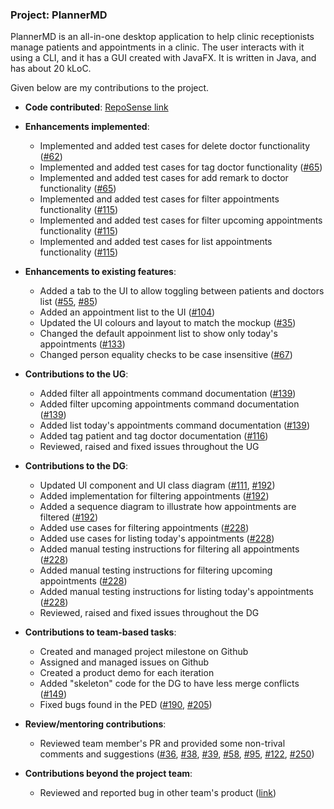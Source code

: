
### Project: PlannerMD

PlannerMD is an all-in-one desktop application to help clinic receptionists manage patients and appointments in a clinic. The user interacts with it using a CLI, and it has a GUI created with JavaFX. It is written in Java, and has about 20 kLoC.

Given below are my contributions to the project.

* **Code contributed**: [RepoSense link](https://nus-cs2103-ay2122s1.github.io/tp-dashboard/?search=&sort=groupTitle&sortWithin=title&timeframe=commit&mergegroup=&groupSelect=groupByRepos&breakdown=true&checkedFileTypes=docs~functional-code~test-code~other&since=2021-09-17&tabOpen=true&tabType=authorship&tabAuthor=Haozeee&tabRepo=AY2122S1-CS2103T-T11-3%2Ftp%5Bmaster%5D&authorshipIsMergeGroup=false&authorshipFileTypes=docs~functional-code~test-code&authorshipIsBinaryFileTypeChecked=false)

* **Enhancements implemented**:
    * Implemented and added test cases for delete doctor functionality ([#62](https://github.com/AY2122S1-CS2103T-T11-3/tp/pull/62))
    * Implemented and added test cases for tag doctor functionality ([#65](https://github.com/AY2122S1-CS2103T-T11-3/tp/pull/65))
    * Implemented and added test cases for add remark to doctor functionality ([#65](https://github.com/AY2122S1-CS2103T-T11-3/tp/pull/65))
    * Implemented and added test cases for filter appointments functionality ([#115](https://github.com/AY2122S1-CS2103T-T11-3/tp/pull/115))
    * Implemented and added test cases for filter upcoming appointments functionality ([#115](https://github.com/AY2122S1-CS2103T-T11-3/tp/pull/115))
    * Implemented and added test cases for list appointments functionality ([#115](https://github.com/AY2122S1-CS2103T-T11-3/tp/pull/115))

* **Enhancements to existing features**:
    * Added a tab to the UI to allow toggling between patients and doctors list ([#55](https://github.com/AY2122S1-CS2103T-T11-3/tp/pull/55), [#85](https://github.com/AY2122S1-CS2103T-T11-3/tp/pull/85))
    * Added an appointment list to the UI ([#104](https://github.com/AY2122S1-CS2103T-T11-3/tp/pull/104))
    * Updated the UI colours and layout to match the mockup ([#35](https://github.com/AY2122S1-CS2103T-T11-3/tp/pull/35))
    * Changed the default appoinment list to show only today's appointments ([#133](https://github.com/AY2122S1-CS2103T-T11-3/tp/pull/133))
    * Changed person equality checks to be case insensitive ([#67](https://github.com/AY2122S1-CS2103T-T11-3/tp/pull/67))

* **Contributions to the UG**:
    * Added filter all appointments command documentation ([#139](https://github.com/AY2122S1-CS2103T-T11-3/tp/pull/139))
    * Added filter upcoming appointments command documentation ([#139](https://github.com/AY2122S1-CS2103T-T11-3/tp/pull/139))
    * Added list today's appointments command documentation ([#139](https://github.com/AY2122S1-CS2103T-T11-3/tp/pull/139))
    * Added tag patient and tag doctor documentation ([#116](https://github.com/AY2122S1-CS2103T-T11-3/tp/pull/116))
    * Reviewed, raised and fixed issues throughout the UG
  
* **Contributions to the DG**:
    * Updated UI component and UI class diagram ([#111](https://github.com/AY2122S1-CS2103T-T11-3/tp/pull/111), [#192](https://github.com/AY2122S1-CS2103T-T11-3/tp/pull/192))
    * Added implementation for filtering appointments ([#192](https://github.com/AY2122S1-CS2103T-T11-3/tp/pull/192))
    * Added a sequence diagram to illustrate how appointments are filtered ([#192](https://github.com/AY2122S1-CS2103T-T11-3/tp/pull/192))
    * Added use cases for filtering appointments ([#228](https://github.com/AY2122S1-CS2103T-T11-3/tp/pull/228))
    * Added use cases for listing today's appointments ([#228](https://github.com/AY2122S1-CS2103T-T11-3/tp/pull/228))
    * Added manual testing instructions for filtering all appointments ([#228](https://github.com/AY2122S1-CS2103T-T11-3/tp/pull/228))
    * Added manual testing instructions for filtering upcoming appointments ([#228](https://github.com/AY2122S1-CS2103T-T11-3/tp/pull/228))
    * Added manual testing instructions for listing today's appointments ([#228](https://github.com/AY2122S1-CS2103T-T11-3/tp/pull/228))
    * Reviewed, raised and fixed issues throughout the DG
  
* **Contributions to team-based tasks**:
    * Created and managed project milestone on Github
    * Assigned and managed issues on Github
    * Created a product demo for each iteration
    * Added "skeleton" code for the DG to have less merge conflicts ([#149](https://github.com/AY2122S1-CS2103T-T11-3/tp/pull/149))
    * Fixed bugs found in the PED ([#190](https://github.com/AY2122S1-CS2103T-T11-3/tp/pull/190), [#205](https://github.com/AY2122S1-CS2103T-T11-3/tp/pull/205))
  
* **Review/mentoring contributions**:
    * Reviewed team member's PR and provided some non-trival comments and suggestions ([#36](https://github.com/AY2122S1-CS2103T-T11-3/tp/pull/36), [#38](https://github.com/AY2122S1-CS2103T-T11-3/tp/pull/38), [#39](https://github.com/AY2122S1-CS2103T-T11-3/tp/pull/39), [#58](https://github.com/AY2122S1-CS2103T-T11-3/tp/pull/58), [#95](https://github.com/AY2122S1-CS2103T-T11-3/tp/pull/95), [#122](https://github.com/AY2122S1-CS2103T-T11-3/tp/pull/122), [#250](https://github.com/AY2122S1-CS2103T-T11-3/tp/pull/250))
  
* **Contributions beyond the project team**:
    * Reviewed and reported bug in other team's product ([link](https://github.com/Haozeee/ped/issues))


